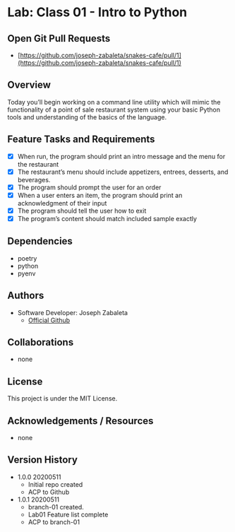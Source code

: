 # Lab: Class 01 - Intro to Python  

## Open Git Pull Requests  
- [https://github.com/joseph-zabaleta/snakes-cafe/pull/1](https://github.com/joseph-zabaleta/snakes-cafe/pull/1)  

## Overview  
Today you’ll begin working on a command line utility which will mimic the functionality of a point of sale restaurant system using your basic Python tools and understanding of the basics of the language.  

## Feature Tasks and Requirements  
- [x] When run, the program should print an intro message and the menu for the restaurant  
- [x] The restaurant’s menu should include appetizers, entrees, desserts, and beverages.  
- [x] The program should prompt the user for an order  
- [x] When a user enters an item, the program should print an acknowledgment of their input  
- [x] The program should tell the user how to exit  
- [x] The program’s content should match included sample exactly  

## Dependencies  
- poetry  
- python  
- pyenv  

## Authors  
- Software Developer: Joseph Zabaleta
  - [Official Github](https://github.com/joseph-zabaleta)  

## Collaborations  
- none  

## License  
This project is under the MIT License.

## Acknowledgements / Resources  
- none

## Version History  
- 1.0.0 20200511  
  - Initial repo created
  - ACP to Github  
- 1.0.1 20200511  
  - branch-01 created.  
  - Lab01 Feature list complete  
  - ACP to branch-01  

